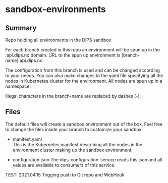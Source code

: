# sandbox-environments
## Summary
Repo holding all environments in the DIPS sandbox

For each branch created in this repo an environment will be spun up in the .api.dips.no domain.
URL to the spun up environment is [branch-name].api.dips.no.

The configuration from this branch is used and can be changed according to your needs. You can also make changes to the yaml file specifying all the nodes in Kubernetes cluster for the environment. All nodes are spun up in a namespace.

Illegal characters in the branch-name are replaced by dashes (-).

## Files

The default files will create a sandbox environment out of the box. Feel free to change the files inside your branch to customize your sandbox.

* manifest.yaml  
This is the Kubernetes manifest describing all the nodes in the environment cluster making up the sandbox environment.

* configuraton.json
The dips-configuration-service reads this json and all values are available to consumers of this service.

TEST: 2021.04.15 Trigging push to Git repo and WebHook